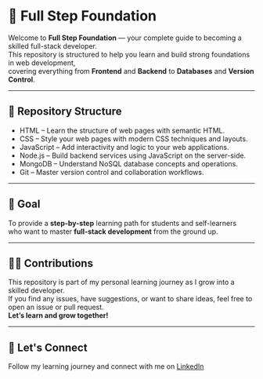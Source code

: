 # 🌟 Full Step Foundation

Welcome to **Full Step Foundation** — your complete guide to becoming a skilled full-stack developer.  
This repository is structured to help you learn and build strong foundations in web development,  
covering everything from **Frontend** and **Backend** to **Databases** and **Version Control**.

---

## 📁 Repository Structure

- HTML – Learn the structure of web pages with semantic HTML.
- CSS – Style your web pages with modern CSS techniques and layouts.
- JavaScript – Add interactivity and logic to your web applications.
- Node.js – Build backend services using JavaScript on the server-side.
- MongoDB – Understand NoSQL database concepts and operations.
- Git – Master version control and collaboration workflows.

---

## 🚀 Goal

To provide a **step-by-step** learning path for students and self-learners  
who want to master **full-stack development** from the ground up.

---

## 🙋‍♀️ Contributions

This repository is part of my personal learning journey as I grow into a skilled developer.  
If you find any issues, have suggestions, or want to share ideas, feel free to open an issue or pull request.  
**Let’s learn and grow together!**

---

## 🔗 Let's Connect

Follow my learning journey and connect with me on [LinkedIn](www.linkedin.com/in/bharati-sahoo-544453299)
